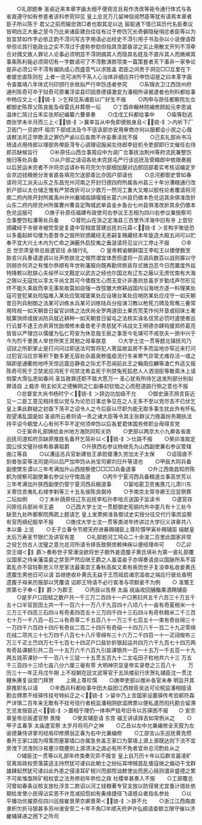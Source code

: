 <!-- { "loadSidebar": true } -->
　　○礼部题奉  圣谕近来本章字画太细不便观览且易作洗改等毙令通行体式与各省直遵守如有参差者该科参究仰见  皇上总览万几留神投阅然臣等犹有请焉本章者臣子所以陈于  君父之前而输忠效□者也取其足以达  宸聪通下情已耳历代名臣奏议皆明白正大垂之至今乃比来诸臣建白往往有过于修饬冗长奇僻隐秘悁忿者臣等以为皆宜禁如作字必依正韵不淂问写古字用语必出经史不淂引用子书及杂以小说俚语荐举但论其行能政业之实不淂过于虗称参劾但指其贪鄙昏谬之实止用散文开列不淂牵合对偶文致人罪论人论事必须明显不淂阴摘其人而隐其名姓及不直斥其人而微阐其事条陈利毙必须简切有一字数语可了不淂敷演款项类一篇策套者天下事非一家争论是非必须公平不淂有偏执成心而盛意气以求胜盖  君臣之间贵于洞见□□互里在下者披忠直陈则在  上者一览可决所干系人心治体非细应并行申饬诏是之曰本革字画令查嘉靖八年体式刊印颁行余依拟严行申饬违者参究
　　○系锦衣卫江西饶州府通判陈奇可卒于狱奇可原署浮梁县印因景德镇激变为潘相所诬被逮者也刑科都给事中杨应文上＜锍-釒＞乞释见系诸臣以广好生不报
　　○丙申与原任都察院左佥都御史陈荐父陈良能及母雷氏并葬祭一坛
　　○丁酉命翰林院编修顾起元李思诚温体仁简讨丘禾实张邦纪编纂六曹章奏
　　○戊戌工科都给事中
　　○瑜等劾逃商张学未半月而三上＜锍-釒＞冀幸旨从中免即便脱身且＜锍-釒＞内祈下厂卫衙门一旦欲坏  祖宗下部成法及今不惩该部亦安用审商亦何以服都会小民之心哉请敕法司正学欺渎之罪仍严谕以后各商不许妄奏渎扰不报
　　○己亥礼部尚书冯琦请点用侍郎以理部务俾臣淂专心调理诏报闻左侍郎李廷机令吏部即行文催任右侍郎员缺候旨行
　　○补原任山西佥事周应中为湖广佥事抚治荆州等府流民兼整饬施归等处兵备
　　○从户部之请诏各处未完民屯严行该巡抚及管粮郎中依限奏报以后民运未完者不许将京运请补有司完欠尔部细加磨对边郎回部着实考核诏编定岁会京边钱粮册分发省直各填完欠送部查比亦因户部请也
　　○总河都御史曾如春请将河工派夫山东之东昌兖州河南之开封归德四府所属各州县三十年分漕粮通行改折户部以太仓储乏惟有严禁改折可以少救万一然河工重大又难以胶柱论者覆请将河南二府内除开封所属禹州许州襄城临頴堰城长葛六州县仍徵本色兑运其余俱准改折山东二府内除兖州所属曹州曹县定陶城武单县金乡鱼台七州县俱准改折其余仍徵本色兑运报可
　　○庚子补原任福建布政使司右参议王志相为四川右参议兼按察司佥事整饬松潘等处兵备
　　○普陀山在浙之定海县三百里外洋海中旧有寺  上尝钦颁藏经于寺彼寺被焚至是复遣中官相度营建巡抚刘元霖＜锍-釒＞言构宇聚徒恐以多蓄起衅勾倭为患昔寺之毁所钦颁藏经无恙嗣复赐藏经本年旋造大殿五间可以贮奉不宜大兴土木内为亡命之渊薮外启狡夷之垂涎请将见议兴工停止不报
　　○辛丑  世宗肃皇帝忌辰遣官往  永陵行礼
　　○  皇帝敕谕朝鲜国王李昖王以倭使数至胁言兴兵奏请遣调以壮声势朕览之惕然谓宜体悉但遣将一员调兵数百以战则寡以守则弱亦何济之有惟尔恭顺有年世称藩服向既再勤师旅哀存式微岂忍今日而置度外兹特降敕以慰朕心夫绥怀以文戡定以武古之经也尔国北有辽东之蔽以无虏忧南有大海之限以无寇忧以享太平尚文其可今倭既生心而无变计非愚则怠虽岁岁勤戍声尽形见终不能久乘敌而幸无事矣故莫如自强一改弦辙大修耕战国内沿海地方逐一料理某处寇可登犯某处险隘难入某处应筑城堡某处应设墩台某处应哨防某处应戍守一如天朝昔日列兵制御之法某可训练水兵某可训练陆兵分投演习教以枪筅刀牌及鸳鸯三叠常用阵规一如天朝昔日留官训练之法庆尚全罗两道田土果否荒芜作何开垦或招徕土著赋粟饷师或拨派防兵就近耕种一如天朝昔日留屯之法核实诛名信赏必罚时遣使者巡行讥督不逮王亦夙宵忧励增修未备昔老子贵慈犹不讳战文王明德亦肆钩援郑侨葛亮皆皆以严理岂以儒缓为弘仁苟安为休息哉壬辰之事至今毛竦可不戒欤夫一旅中兴于今为烈千里畏人举世所笑王其勉之毋辜朕意
　　○大学士沈一贯等题北镇抚司乃诏狱之所职掌止是打问问过即送法司暂将犯人寄监故监房不多而监地亦窄近来打问过犯官冯应京等积下数多更无容处杂嚣臭秽瘟疫流行冬来寒气异常尤难存活一墙之隔即是通衢抢地呼天惊远震迩静夜之际尤不忍闻前此王之翰周应麟等溘亡外适又报陈奇可死于卫禁吴应鸿死于司禁沈希孟死于刑禁兔死狐悲人人洒泪臣等敢斋沐上请倘蒙大霈弘恩如春间  圣旨赦罪还职不胜大愿万一  圣心犹有所待乞送发刑部分别拟罪请自  上裁亦  明主如天之德解网之仁副春初钦恤之心而慰道路行恻之意也不报
　　○总督宣大尚书杨时宁＜锍-釒＞辞边功加级不允
　　○御史康丕扬言臣近见一二臣工意见相持竞以党与为论恐日事忿争见在之人无多不至以党尽去不已伏乞  皇上乘此群疑之初亟下荡平之诏令人之今后臣以尽职为能无取多事生扰此外有怀私观望淆乱国是如  圣谕所云者则请一责之诸大臣等令其主张群议力挽嚣纷务期执法持平诏今朝堂人心有何不平不定何须申饬以后各爱君体国务修职业毋得言党
　　○壬寅命礼部铸给金州地方海防同知关防
　　○吏部以两京大小九卿各省直巡抚司道知府员缺原推姓名备开乞简补以＜锍-釒＞仕路不报
　　○癸卯准故定国公徐文璧孙徐希皋袭祖爵
　　○升狭西右参议杨继先为山西副使兼右参议管辖曲江等县
　　○以漕运总兵官新建伯王承勋督漕久劳加太子太保
　　○诏宿直不到者张栾等法司提问以后严加申饬从尚宝司卿刘日升等请也
　　○甲辰大同兵备副使樊东谟以三年考满加升山西按察使□□□□兵备道事
　　○升江西南昌知府陈鹤为按察司副使兼右参议分守南昌道
　　○丙午宁夏河西兵备粮道佥事高世芳以三年考满加升狭西副使仍管宁夏河西兵粮道事
　　○宴哈密卫贡夷畏兀儿肃川东关寄住贡夷癿右禄孛剌等三十五名侯陈良弼待
　　○予南京太常寺卿王应显祭葬二坛如例
　　○丁未补荫原任辽东巡抚李松孙李培贞送国子监读书
　　○遣官存问原任兵部尚书王遴
　　○己酉大学士沈一贯题御史宪纲内外中差凡有十三处今缺至九处昨都察院两疏上题请乞  皇上发票俯准各御试史实授分往交代行事庶监察有官而纲纪振举不报
　　○庚戌大学士沈一贯等类进年终讲过大学衍义讲章共八本以备  上览
　　○壬子立春令节顺天府进春赐辅臣上尊珍馔甲寅补赐辅臣  端献皇太后万寿圣节银纻及讲官有差
　　○礼部题河工鸠众二十余浚二百里此国家非常之役乞仿古人沈璧之意允总河所请令择告致祭庶赖神庥以便经理命可
　　○乙卯崇王翊＜釒爵＞奏称世子常澕没欲将世子额外妾遗腹子黄氏填补为第一妾礼部覆议国家之待亲藩滥妾之禁至严然应继王爵之人虽滥妾子亦得奏请良以国脉所系不容紊乱亦不容轻靳恩义尽至家法最美崇王春秋高矣又素有疾而世子复没幸私收妾黄氏遗腹生男他日可以请  旨继绝收补黄氏无益于王而祗启诸宗滥收之端应行彼处查明遗腹子母来历报部以凭覆请  诏即王特请不必行查准与项额妾不为例
　　○  准蜀王庶第七子奉＜釒爵＞为郡王
　　○丙辰以告祭  太庙  祧庙收回脯醢果酒赐辅臣
　　○是岁户口田赋之数户共一千三万二百四十一户口男妇共五千六百三十万五千五十口半官民田土共一千一百六十一万八千九百四十八顷八十一亩有奇夏税米一十三万三千四百三石四斗有奇麦四百五十三万四千四十三石四斗有奇秋粮米二千三百七十万一千八百一石二斗有奇草二千五百八十一万三千七百五十一束有奇丝绵三十一万四千六百四十四斤有奇丝二百二十四斤有奇绢一十四万八千一百二十九疋零绵花绒二项共三十七万四千八百七十八斤零绵布三十六万二千四百一十一疋阔梭布三万三千疋土苎四万七千七百七十四疋户口盐钞折银起运共四万六千九百七十四万两有奇盐课额引共二百一十五万六千六百九引盐课银共一百一十五万一千五百一十九两五钱茶课钞一千一百八十三锭一十五贯五百九十二文屯田子粒地共六十三  万五千三百四十三顷七亩八分六厘三毫有零
大明神宗显皇帝实录卷之三百八十
　　万历三十一年正月戊午朔  上不视朝在廷文武等官于五凤楼前行庆贺礼辅臣沈一贯沈鲤朱赓复诣宫门拜贺
　　上赐上尊珍馔
　　○庚申吏部以推补各官未奉  明旨开其原推职名以请
　　○辛酉兵科都给事中田大益因江西按臣吴达可论税监潘相擅请勘合牌票不经驿传挂号特紏正之＜锍-釒＞留中乃上言国家设置驿传考验邮符森严详慎二百年来无敢有不挂号径行者税监潘相阴欲滥牌票以便私遣而阳托勘合留滞乞览发按臣近＜锍-釒＞置相于理仍一体申严挂号旧令以苏驿困不报　　○  宣宗章皇帝忌辰遣官祭  景陵
　　○癸亥辅臣请  东宫  福王讲读择吉如常例从之
　　○甲子孟春享  太庙遣官祭  太岁月将司户之神
　　○乙丑以左中允兼编修全天叙为左谕德兼侍讲掌司经局印修撰翁正春为右中允兼编修
　　○工部言山东巡抚黄克缵奏开王家口固为得策而塞蒙墙口亦属急务盖王家口为蒙墙上源上源既达则下流不宜旁洩下流洩则沙易壅沙既壅则上源溃决之虞必有所不免者宜命总河酌处从之
　　○辅臣沈一贯等以礼部年终类奏灾异不报言  皇上自万历十年以后群言嚣凌旷官离局政权旁落莫适主持然犹可诿曰此朝士之纷纭耳哱贼首乱倭寇继之煽动干戈群雄肆起然犹可诿曰此外患之侵凌耳矿税兴而部院诎敕使出而民心摇则谓非盛德之累不可矣惟亟除矿税权宜之法务修初年恭俭之政  社稷幸甚奏入不报
　　○工部覆总河曾如春条议核支放杜浮言二款诏以河工钱粮著专官支放以防侵冒尤宜蚤计措处依期给发使小民得沾实恩不许克减招怨如有夤缘捷径飞语惑众者指名参处
　　○以平播功优擢原任四川巡按崔景荣京卿景荣＜锍-釒＞辞不允
　　○浙江江西南直隶积欠折马银甚多苏州淮安至二十年不角□羊顺天府尹许弘纲请查额立限守催以济畿辅驿递之困下之所司
